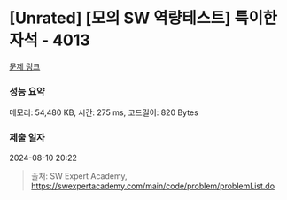 # [Unrated] [모의 SW 역량테스트] 특이한 자석 - 4013 

[문제 링크](https://swexpertacademy.com/main/code/problem/problemDetail.do?contestProbId=AWIeV9sKkcoDFAVH) 

### 성능 요약

메모리: 54,480 KB, 시간: 275 ms, 코드길이: 820 Bytes

### 제출 일자

2024-08-10 20:22



> 출처: SW Expert Academy, https://swexpertacademy.com/main/code/problem/problemList.do
